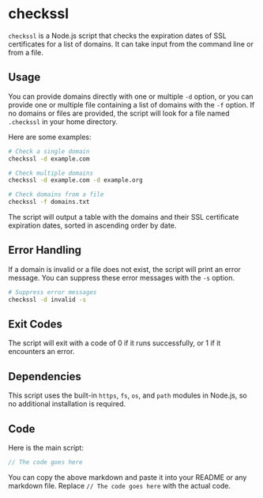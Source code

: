 # checkssl

`checkssl` is a Node.js script that checks the expiration dates of SSL certificates for a list of domains. It can take input from the command line or from a file.

## Usage

You can provide domains directly with one or multiple `-d` option, or you can provide one or multiple file containing a list of domains with the `-f` option. If no domains or files are provided, the script will look for a file named `.checkssl` in your home directory.

Here are some examples:

```bash
# Check a single domain
checkssl -d example.com

# Check multiple domains
checkssl -d example.com -d example.org

# Check domains from a file
checkssl -f domains.txt
```

The script will output a table with the domains and their SSL certificate expiration dates, sorted in ascending order by date.

## Error Handling

If a domain is invalid or a file does not exist, the script will print an error message. You can suppress these error messages with the `-s` option.

```bash
# Suppress error messages
checkssl -d invalid -s
```

## Exit Codes

The script will exit with a code of 0 if it runs successfully, or 1 if it encounters an error.

## Dependencies

This script uses the built-in `https`, `fs`, `os`, and `path` modules in Node.js, so no additional installation is required.

## Code

Here is the main script:

```javascript
// The code goes here
```

You can copy the above markdown and paste it into your README or any markdown file. Replace `// The code goes here` with the actual code.
